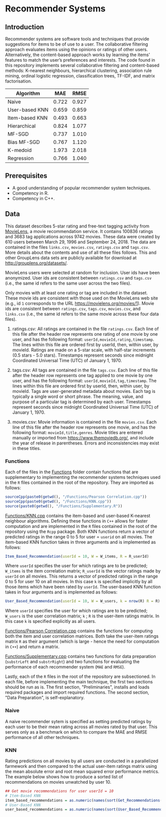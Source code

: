 # Recommender Systems
## Introduction
Recommender systems are software tools and techniques that provide suggestions for items to be of use to a user. The collaborative filtering approach evaluates items using the opinions or ratings of other users. Alternatively, the content-based approach works by learning the items’ features to match the user’s preferences and interests. The code found in this repository implements several collaborative filtering and content-based methods: K-nearest neighbours, hierarchical clustering, association rule mining, ordinal logistic regression, classification trees, TF-IDF, and matrix factorisation.

|Algorithm     |MAE  |RMSE |
|--------------|:---:|:---:|
|Naive         |0.722|0.927|
|User-based KNN|0.659|0.859|
|Item-based KNN|0.493|0.663|
|Hierarchical  |0.824|1.077|
|MF-SGD        |0.737|1.010|
|Bias MF-SGD   |0.767|1.120|
|K-medoid      |1.973|2.018|
|Regression    |0.766|1.040|

## Prerequisites
* A good understanding of popular recommender system techniques.
* Competency in R.
* Competency in C++.

## Data
This dataset describes 5-star rating and free-text tagging activity from [MovieLens](http://movielens.org), a movie recommendation service. It contains 100836 ratings and 3683 tag applications across 9742 movies. These data were created by 610 users between March 29, 1996 and September 24, 2018. The data are contained in the files `links.csv`, `movies.csv`, `ratings.csv` and `tags.csv`. More details about the contents and use of all these files follows. This and other GroupLens data sets are publicly available for download at <http://grouplens.org/datasets/>.

MovieLens users were selected at random for inclusion. User ids have been anonymized. User ids are consistent between `ratings.csv` and `tags.csv` (i.e., the same id refers to the same user across the two files).

Only movies with at least one rating or tag are included in the dataset. These movie ids are consistent with those used on the MovieLens web site (e.g., id `1` corresponds to the URL <https://movielens.org/movies/1>). Movie ids are consistent between `ratings.csv`, `tags.csv`, `movies.csv`, and `links.csv` (i.e., the same id refers to the same movie across these four data files).

1. ratings.csv:
   All ratings are contained in the file `ratings.csv`. Each line of this file after the header row represents one rating of one movie by one user, and has the following format: `userId,movieId,rating,timestamp`. The lines within this file are ordered first by userId, then, within user, by movieId. Ratings are made on a 5-star scale, with half-star increments (0.5 stars - 5.0 stars). Timestamps represent seconds since midnight Coordinated Universal Time (UTC) of January 1, 1970.

2. tags.csv:
   All tags are contained in the file `tags.csv`. Each line of this file after the header row represents one tag applied to one movie by one user, and has the following format: `userId,movieId,tag,timestamp`. The lines within this file are ordered first by userId, then, within user, by movieId. Tags are user-generated metadata about movies. Each tag is typically a single word or short phrase. The meaning, value, and purpose of a particular tag is determined by each user. Timestamps represent seconds since midnight Coordinated Universal Time (UTC) of January 1, 1970.

3. movies.csv:
   Movie information is contained in the file `movies.csv`. Each line of this file after the header row represents one movie, and has the following format: `movieId,title,genres`. Movie titles are entered manually or imported from <https://www.themoviedb.org/>, and include the year of release in parentheses. Errors and inconsistencies may exist in these titles.

### Functions
Each of the files in the [Functions](../Recommender-Systems/master/Functions) folder contain functions that are supplementary to implementing the recommender systems techniques used in the `R` files contained in the root of the repository. They are imported as follows:
```R
sourceCpp(paste0(getwd(), "/Functions/Pearson Correlation.cpp"))
sourceCpp(paste0(getwd(), "/Functions/KNN.cpp"))
source(paste0(getwd(), "/Functions/Supplementary.R"))
```

[Functions/KNN.cpp](../Recommender-Systems/master/Functions/KNN.cpp) contains the item-based and user-based K-nearest neighbour algorithms. Defining these functions in `C++` allows for faster computation and are implemented in the `R` files contained in the root of the repository using the `Rcpp` package. Both KNN functions return a vector of predicted ratings in the range 0 to 5 for user = `userid` on all movies. The item-based KNN function takes in three arguments and is implemented as follows:
```R
Item_Based_Recommendation(userId = 10, W = W_items, R = R_userId)
```
Where `userId` specifies the user for which ratings are to be predicted; `W_items` is the item correlation matrix; `R_userId` is the vector ratings made by `userId` on all movies. This returns a vector of predicted ratings in the range 0 to 5 for user 10 on all movies. In this case `k` is specified implicitly by all those items which have been rated by `userId`. The user-based KNN function takes in four arguments and is implemented as follows:
```R
User_Based_Recommendation(userId = 10, W = W_users, k = nrow(R) R = R)
```
Where `userId` specifies the user for which ratings are to be predicted; `W_users` is the user correlation matrix; `k` ; `R` is the user-item ratings matrix. In this case `k` is specified explicitly as all users.

[Functions/Pearson Correlation.cpp](../Recommender-Systems/master/Functions/Pearson-Correlation.cpp) contains the functions for computing both the item and user correlation matrices. Both take the user-item ratings matrix `R` as their argument (which is large - hence the need for computation in `C++`) and return a matrix.

[Functions/Supplementary.cpp](../Recommender-Systems/master/Functions/Supplementary.cpp) contains two functions for data preparation (`substrLeft` and `substrRight`) and two functions for evaluating the performance of each recommender system (`MAE` and `RMSE`).

Lastly, each of the `R` files in the root of the repository are subsectioned. In each file, before implementing the main technique, the first two sections should be run as is. The first section, "Preliminaries", installs and loads required packages and import required functions. The second section, "Data Preparation", is self-explanatory.

### Naive
A naive recommender sytem is specified as setting predicted ratings by each user to be their mean rating across all movies rated by that user. This serves only as a benchmark on which to compare the MAE and RMSE performance of all other techniques.

### KNN
Rating predictions on all movies by all users are conducted in a parallelized farmework and then compared to the actual user-item ratings matrix using the mean absolute error and root mean squared error performance metrics. The example below shows how to produce a sorted list of recommendations on movies unwatched by user 10.
```R
## Get movie recommendations for user userId = 10
# Item-Based KNN
item_based_recommendations = as.numeric(names(sort(Get_Recommendations(userId = 10, W = W_items)[is.na(R[10,])], decreasing = TRUE)))
# User-Based KNN
user_based_recommendations = as.numeric(names(sort(User_Based_Recommendation(userId = 10, W = W_users, k = nrow(R), R = R)[is.na(R[10,])], decreasing = TRUE)))
```
